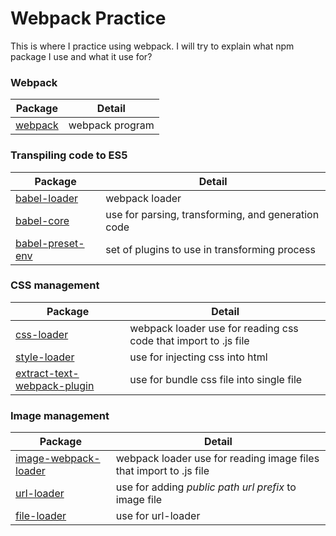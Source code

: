 # Webpack Practice
This is where I practice using webpack. I will try to explain what npm package I use and what it use for?

### Webpack
| Package | Detail |
| - | - |
| [webpack](https://github.com/webpack/webpack) | webpack program |


### Transpiling code to ES5
| Package | Detail |
| - | - |
| [babel-loader](https://github.com/babel/babel-loader) | webpack loader |
| [babel-core](https://github.com/babel/babel/tree/master/packages/babel-core) | use for parsing, transforming, and generation code |
| [babel-preset-env](https://github.com/babel/babel/tree/master/packages/babel-preset-env) | set of plugins to use in transforming process |


### CSS management
| Package | Detail |
| - | - |
| [css-loader](https://github.com/webpack-contrib/css-loader) | webpack loader use for reading css code that import to .js file |
| [style-loader](https://github.com/webpack-contrib/style-loader) | use for injecting css into html |
| [extract-text-webpack-plugin](https://github.com/webpack-contrib/extract-text-webpack-plugin) | use for bundle css file into single file |


### Image management
| Package | Detail |
| - | - |
| [image-webpack-loader](https://github.com/tcoopman/image-webpack-loader) | webpack loader use for reading image files that import to .js file  |
| [url-loader](https://github.com/webpack-contrib/url-loader) | use for adding _public path url prefix_ to image file |
| [file-loader](https://github.com/webpack-contrib/file-loader) | use for url-loader |
